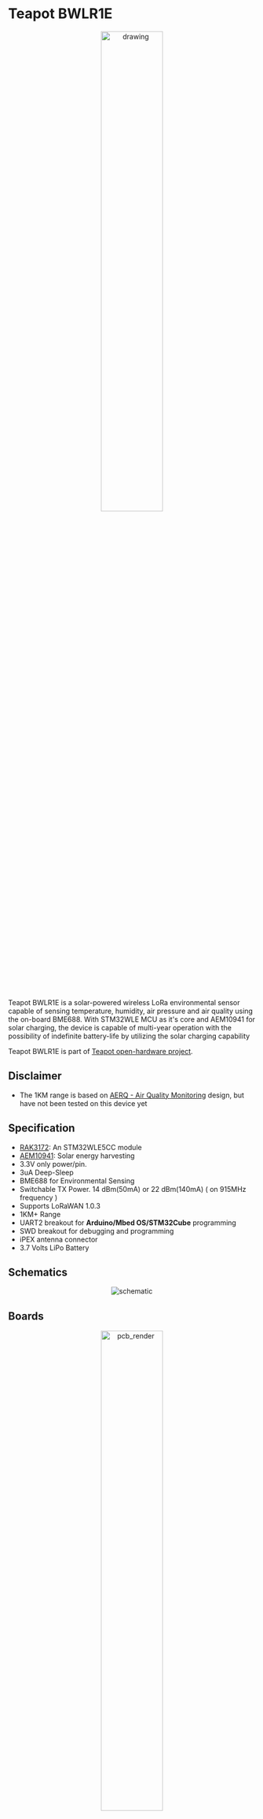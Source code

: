 # Teapot BWLR1E
 <p align="center"> <img src="https://raw.githubusercontent.com/teapotlaboratories/bwlr1e/main/docs/images/device.jpg" alt="drawing"  width="50%" height="50%"/></p>
 
Teapot BWLR1E is a solar-powered wireless LoRa environmental sensor capable of sensing temperature, humidity, air pressure and air quality using the on-board BME688. 
With STM32WLE MCU as it's core and AEM10941 for solar charging, the device is capable of multi-year operation with the possibility of indefinite battery-life by utilizing the solar charging capability

Teapot BWLR1E is part of  [Teapot open-hardware project](https://github.com/teapotlaboratories). 
  
## Disclaimer
- The 1KM range is based on [AERQ - Air Quality Monitoring](https://www.seeedstudio.com/blog/2022/04/27/monitoring-indoor-air-pollutants-the-silent-issue-for-smart-city-iot-using-seeed-lora-e5-and-fusion-pcba/) design, but have not been tested on this device yet

## Specification

- [RAK3172](https://docs.rakwireless.com/Product-Categories/WisDuo/RAK3172-Module/Overview/): An STM32WLE5CC module
- [AEM10941](https://e-peas.com/product/aem10941): Solar energy harvesting
- 3.3V only power/pin. 
- 3uA Deep-Sleep
- BME688 for Environmental Sensing
- Switchable TX Power. 14 dBm(50mA) or 22 dBm(140mA) ( on 915MHz frequency )
- Supports LoRaWAN 1.0.3
- 1KM+ Range
- UART2 breakout for **Arduino/Mbed OS/STM32Cube** programming 
- SWD breakout for debugging and programming
- iPEX antenna connector 
- 3.7 Volts LiPo Battery

## Schematics

<p align="center"> <img src="https://raw.githubusercontent.com/teapotlaboratories/bwlr1e/main/hardware/main/schematic.png" alt="schematic"/></p>

## Boards
 <p align="center">  <img src="https://github.com/teapotlaboratories/bwlr1e/raw/main/docs/images/pcb_render.gif" alt="pcb_render"  width="50%" height="50%"/><br><b>PCB Render</b></p>

Built using KiCAD, the board is design to be as small as possible with all components placed on the top side of the PCB.
The following are the lists of revision of the board:
- Revision 1: Initial design
- Revision 2: Better trace, use rounded trace and change solar cell wiring to parallel for all cell
- Revision 3: Rename 3V3 to PRIMIN and breaks out PRIMIN
- Revision 4: Improve layout and wiring, and add Qwiic connector
- Revision 5: Change C6 to 22uF

The following design are based on the latest revision.
| Top Board | Bottom Board |
|--|--|
| <p align="center"> <img src="https://github.com/teapotlaboratories/bwlr1e/raw/main/docs/images/assembled_front.jpg" alt="assembled_front"  width="67%" height="67%"/></p> | <p align="center"> <img src="https://github.com/teapotlaboratories/bwlr1e/raw/main/docs/images/assembled_back.jpg" alt="assembled_back"  width="70%" height="70%"/></p> |
| <p align="center"> <img src="https://github.com/teapotlaboratories/bwlr1e/raw/main/docs/images/pcb_top_kicad.png" alt="pcb_front"  width="73%" height="73%"/></p> | <p align="center"> <img src="https://github.com/teapotlaboratories/bwlr1e/raw/main/docs/images/pcb_bottom_kicad.png" alt="pcb_bottom"  width="77%" height="77%"/></p> |

 <p align="center"> <img src="https://github.com/teapotlaboratories/bwlr1e/raw/main/hardware/main/pcb.svg" alt="pcb"  width="50%" height="50%"/><br><b>PCB Top and Bottom Layout</b></p> 
  
### Case
<p align="center">  <img src="https://github.com/teapotlaboratories/bwlr1e/raw/main/docs/images/case_render.gif" alt="case_render"  width="50%" height="50%"/></p>

Built using [TinkerCAD](https://www.tinkercad.com). The case are 3D printable with any generic 3D printer with/without support. The STL files are available [here](https://github.com/teapotlaboratories/bwlr1e/tree/main/hardware/main/case)
 <p align="center"><img src="https://github.com/teapotlaboratories/bwlr1e/raw/main/docs/images/case_open.jpg" alt="drawing"  width="50%" height="50%"/><br><b>Case Open</b></p>

For adding additional sensors, Qwiic connector is also available on the left side of the board.
 <p align="center"><img src="https://github.com/teapotlaboratories/bwlr1e/raw/main/docs/images/using_qwiic.jpg" alt="drawing"  width="50%" height="50%"/><br><b>Connecting Adafruit BME688</b></p>

The case is design to be as small as possible with an additional magnets in the back to ease the placement of the sensor. The following are the list of material used at the time of testing:
- 3.7v LiPo Battery, 850mAh 6mm x 30mm x 48mm
- 4 piece of 8mm x 2mm neodymium magnet

<p align="center"><img src="https://github.com/teapotlaboratories/bwlr1e/raw/main/docs/images/placement_showcase.gif" alt="placement_showcase"  width="50%" height="50%"/><br><b>Sensor Placement with Magnet</b></p>

### Measurement
Power consumption and solar charging current are measured using [Nordic PPK2](https://www.nordicsemi.com/Products/Development-hardware/Power-Profiler-Kit-2)  and [CurrentRanger](https://lowpowerlab.com/shop/product/152).
The following are the summary of the measurement:
- Transmit 14dBm:  305ms @ 20mA
- Deep-Sleep : 3.22 uA
- Direct Sunlight Solar Charge: 9mA
- Indirect Sunlight Solar Charge: 300uA

> :warning: **Tested on Revision 3, but should be similar to Revision 5** 

<p align="center"><img src="https://github.com/teapotlaboratories/bwlr1e/raw/main/docs/measurement/deep_sleep.png" alt="deep_sleep"  width="90%" height="90%"/><br><b>Deep-Sleep</b></p>

<p align="center"><img src="https://github.com/teapotlaboratories/bwlr1e/raw/main/docs/measurement/bme680_measure_and_lora_transmit.png" alt="bme688_measure_and_lora_transmit"  width="90%" height="90%"/><br><b>BME688 Measure and LoRa Transmit</b></p>

| Solar Charge - Direct Sunlight | Solar Charge - Indirect Sunlight |
|--|--|
| <p align="center"> <img src="https://github.com/teapotlaboratories/bwlr1e/raw/main/docs/measurement/charge_direct_sunlight.jpg" alt="assembled_front"  width="80%" height="80%"/></p> | <p align="center"> <img src="https://github.com/teapotlaboratories/bwlr1e/raw/main/docs/measurement/charge_indirect_sunlight.jpg" alt="assembled_back"  width="70%" height="70%"/></p> |

More measurement can be found [here](https://github.com/teapotlaboratories/bwlr1e/tree/main/docs/measurement)

### Bill Of Materials
Most of the components are generic and can be bought from any electornics/semi-conductor distributor. RAK3172 is the only component available in [RAKwireless store](https://store.rakwireless.com/products/wisduo-lpwan-module-rak3172?variant=40014759493830). The bill of materials can be downloaded [here](https://github.com/teapotlaboratories/bwlr1e/blob/main/hardware/main/bill_of_materials.csv)

> :warning: **Be sure to buy the RAK3172 variant without IPEX to use the On-Board Antenna** 

## Programming

> :warning: **Board can only be powered when LiPo battery is connected** 

Programming the device can be done over the **UART2** or **SWD**, available on the right side of the board or uses the [BWLR1E Programmer](https://github.com/teapotlaboratories/bwlr1e/blob/main/readme_programmer.md).
Out of the factory, the RAK3172 chip ships with an **AT firmware** that can be tested by connecting a USB-to-UART bridge to the **UART2** port.

The following are some very good tutorial to start developing with the device:

- [Communicating with the AT firmware](https://docs.rakwireless.com/Product-Categories/WisDuo/RAK3172-Module/Quickstart/#rak3172-as-a-lora-lorawan-modem-via-at-command)
 - [Programming with Arduino](https://docs.rakwireless.com/Product-Categories/WisDuo/RAK3172-Module/Quickstart/#rak3172-as-a-stand-alone-device-using-rui3)
 - [Programming with STM32Cube](https://docs.rakwireless.com/Product-Categories/WisDuo/RAK3172-Module/Low-Level-Development/#rak3172-on-stm32cubeide-with-stm32wl-sdk-v1-0-0)
 - [Programming with MbedOS](https://github.com/hallard/LoRa-E5-Tiny/blob/main/README.md#compile-and-flash-firmware)

For connecting to the **UART2** port, use any USB-to-UART bridge module. In testing, the [Sparkfun](https://www.sparkfun.com/products/14050) board is used for communication with AT firmware and programming over **Arduino**.
 <p align="center"> <img src="https://raw.githubusercontent.com/teapotlaboratories/bwlr1e/master/docs/images/sparkfun_ftdi.jpeg" width="30%" height="30%"><br>Sparkfun USB-to-UART Bridge</p>

> :warning: **Be sure to only use 3.3V module. Do not 5V module** 

## Reference
The project won't be possible without the amazing work from people across the globe. The following are the reference to those awesome projects:

 - [LoRa e5 Tiny](https://github.com/hallard/LoRa-E5-Tiny)
 - [AERQ - Air Quality Monitoring](https://www.seeedstudio.com/blog/2022/04/27/monitoring-indoor-air-pollutants-the-silent-issue-for-smart-city-iot-using-seeed-lora-e5-and-fusion-pcba/)
	 - [Github](https://github.com/Mircerson/AERQ) 
 - [TSEM](https://hackaday.io/project/159139-tiny-solar-energy-module-tsem)


## License
The product is open-source! However, some part of library used under **src**, might have it's own license.
Please reach out or create a ticket to report any license violation.

![License: MIT](https://img.shields.io/badge/License-MIT-yellow.svg)